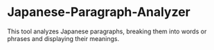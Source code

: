 # Japanese-Paragraph-Analyzer
This tool analyzes Japanese paragraphs, breaking them into words or phrases and displaying their meanings.

